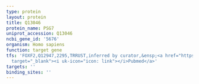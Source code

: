 ```yaml
---
type: protein
layout: protein
title: Q13046
protein_name: PSG7
uniprot_accession: Q13046
ncbi_gene_id: '5676'
organism: Homo sapiens
function: target gene
tfs: 'FOXF2,Q12947,2295,TRRUST,inferred by curator,&ensp;<a href="https://www.ncbi.nlm.nih.gov/pubmed/?term=19562724%5Buid%5D"
  target="_blank"><i uk-icon="icon: link"></i>Pubmed</a>'
targets: ''
binding_sites: ''
---
```

